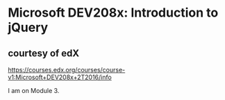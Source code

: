 # Microsoft DEV208x: Introduction to jQuery
## courtesy of edX
https://courses.edx.org/courses/course-v1:Microsoft+DEV208x+2T2016/info

I am on Module 3.
